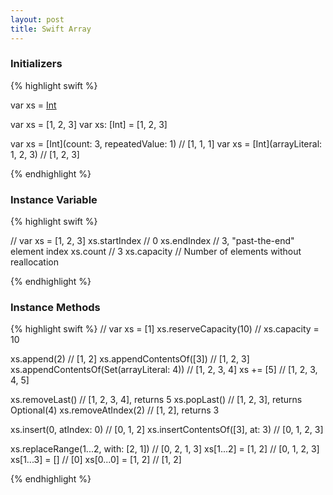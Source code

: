 ```yaml
---
layout: post
title: Swift Array
---
```


### Initializers

{% highlight swift %}

var xs = [Int]()
	
var xs = [1, 2, 3]
var xs: [Int] = [1, 2, 3]
	
var xs = [Int](count: 3, repeatedValue: 1)	// [1, 1, 1]
var xs = [Int](arrayLiteral: 1, 2, 3)		// [1, 2, 3]

{% endhighlight %}

### Instance Variable

{% highlight swift %}

// var xs = [1, 2, 3]
xs.startIndex		// 0
xs.endIndex		// 3, "past-the-end" element index
xs.count		// 3
xs.capacity		// Number of elements without reallocation

{% endhighlight %}

### Instance Methods

{% highlight swift %}
// var xs = [1]
xs.reserveCapacity(10)			// xs.capacity = 10

xs.append(2)				// [1, 2]
xs.appendContentsOf([3])		// [1, 2, 3]
xs.appendContentsOf(Set<Int>(arrayLiteral: 4))	// [1, 2, 3, 4]
xs += [5]				// [1, 2, 3, 4, 5]

xs.removeLast()				// [1, 2, 3, 4], returns 5
xs.popLast()				// [1, 2, 3], returns Optional(4)
xs.removeAtIndex(2)			// [1, 2], returns 3

xs.insert(0, atIndex: 0)		// [0, 1, 2]
xs.insertContentsOf([3], at: 3)		// [0, 1, 2, 3]

xs.replaceRange(1...2, with: [2, 1])	// [0, 2, 1, 3]
xs[1...2] = [1, 2]			// [0, 1, 2, 3]
xs[1...3] = []				// [0]
xs[0...0] = [1, 2]			// [1, 2]

{% endhighlight %}
